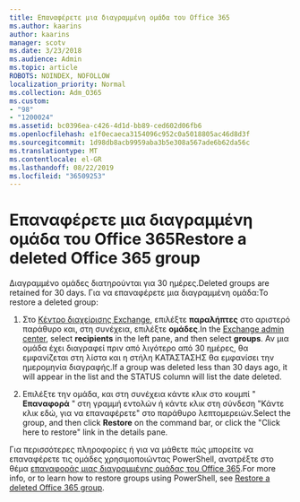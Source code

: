 ```yaml
---
title: Επαναφέρετε μια διαγραμμένη ομάδα του Office 365
ms.author: kaarins
author: kaarins
manager: scotv
ms.date: 3/23/2018
ms.audience: Admin
ms.topic: article
ROBOTS: NOINDEX, NOFOLLOW
localization_priority: Normal
ms.collection: Adm_O365
ms.custom:
- "98"
- "1200024"
ms.assetid: bc0396ea-c426-4d1d-bb89-ced602d06fb6
ms.openlocfilehash: e1f0ecaeca3154096c952c0a5018805ac46d8d3f
ms.sourcegitcommit: 1d98db8acb9959aba3b5e308a567ade6b62da56c
ms.translationtype: MT
ms.contentlocale: el-GR
ms.lasthandoff: 08/22/2019
ms.locfileid: "36509253"
---
```

# <a name="restore-a-deleted-office-365-group"></a><span data-ttu-id="bef1f-102">Επαναφέρετε μια διαγραμμένη ομάδα του Office 365</span><span class="sxs-lookup"><span data-stu-id="bef1f-102">Restore a deleted Office 365 group</span></span>

<span data-ttu-id="bef1f-103">Διαγραμμένο ομάδες διατηρούνται για 30 ημέρες.</span><span class="sxs-lookup"><span data-stu-id="bef1f-103">Deleted groups are retained for 30 days.</span></span> <span data-ttu-id="bef1f-104">Για να επαναφέρετε μια διαγραμμένη ομάδα:</span><span class="sxs-lookup"><span data-stu-id="bef1f-104">To restore a deleted group:</span></span>
  
1. <span data-ttu-id="bef1f-105">Στο [Κέντρο διαχείρισης Exchange](https://outlook.office365.com/ecp/), επιλέξτε **παραλήπτες** στο αριστερό παράθυρο και, στη συνέχεια, επιλέξτε **ομάδες**.</span><span class="sxs-lookup"><span data-stu-id="bef1f-105">In the [Exchange admin center](https://outlook.office365.com/ecp/), select **recipients** in the left pane, and then select **groups**.</span></span> <span data-ttu-id="bef1f-106">Αν μια ομάδα έχει διαγραφεί πριν από λιγότερο από 30 ημέρες, θα εμφανίζεται στη λίστα και η στήλη ΚΑΤΆΣΤΑΣΗΣ θα εμφανίσει την ημερομηνία διαγραφής.</span><span class="sxs-lookup"><span data-stu-id="bef1f-106">If a group was deleted less than 30 days ago, it will appear in the list and the STATUS column will list the date deleted.</span></span>

2. <span data-ttu-id="bef1f-107">Επιλέξτε την ομάδα, και στη συνέχεια κάντε κλικ στο κουμπί " **Επαναφορά** " στη γραμμή εντολών ή κάντε κλικ στη σύνδεση "Κάντε κλικ εδώ, για να επαναφέρετε" στο παράθυρο λεπτομερειών.</span><span class="sxs-lookup"><span data-stu-id="bef1f-107">Select the group, and then click **Restore** on the command bar, or click the "Click here to restore" link in the details pane.</span></span>

<span data-ttu-id="bef1f-108">Για περισσότερες πληροφορίες ή για να μάθετε πώς μπορείτε να επαναφέρετε τις ομάδες χρησιμοποιώντας PowerShell, ανατρέξτε στο θέμα [επαναφοράς μιας διαγραμμένης ομάδας του Office 365](https://go.microsoft.com/fwlink/?linkid=867802).</span><span class="sxs-lookup"><span data-stu-id="bef1f-108">For more info, or to learn how to restore groups using PowerShell, see [Restore a deleted Office 365 group](https://go.microsoft.com/fwlink/?linkid=867802).</span></span>
  